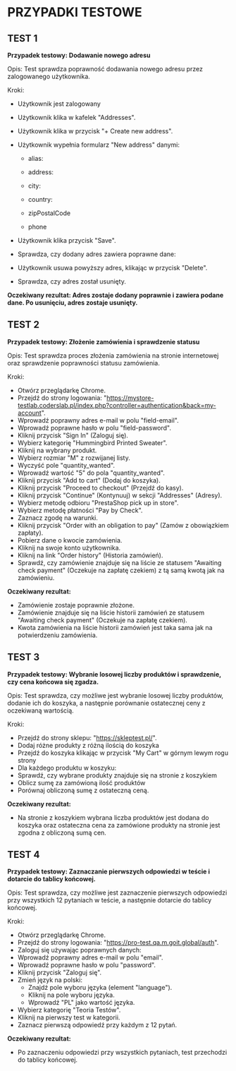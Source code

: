 # PRZYPADKI TESTOWE
## TEST 1
**Przypadek testowy: Dodawanie nowego adresu**

Opis:
Test sprawdza poprawność dodawania nowego adresu przez zalogowanego użytkownika.

Kroki:

* Użytkownik jest zalogowany
* Użytkownik klika w kafelek "Addresses".
* Użytkownik klika w przycisk "+ Create new address".
* Użytkownik wypełnia formularz "New address" danymi:

  * alias:
  
  * address: 

  * city:

  * country:

  * zipPostalCode

  * phone
  
* Użytkownik klika przycisk "Save".
* Sprawdza, czy dodany adres zawiera poprawne dane:
* Użytkownik usuwa powyższy adres, klikając w przycisk "Delete".
* Sprawdza, czy adres został usunięty.
  
**Oczekiwany rezultat: Adres zostaje dodany poprawnie i zawiera podane dane. Po usunięciu, adres zostaje usunięty.**

## TEST 2
**Przypadek testowy: Złożenie zamówienia i sprawdzenie statusu**

Opis:
Test sprawdza proces złożenia zamówienia na stronie internetowej oraz sprawdzenie poprawności statusu zamówienia.

Kroki:

* Otwórz przeglądarkę Chrome.
* Przejdź do strony logowania: "https://mystore-testlab.coderslab.pl/index.php?controller=authentication&back=my-account".
* Wprowadź poprawny adres e-mail w polu "field-email".
* Wprowadź poprawne hasło w polu "field-password".
* Kliknij przycisk "Sign In" (Zaloguj się).
* Wybierz kategorię "Hummingbird Printed Sweater".
* Kliknij na wybrany produkt.
* Wybierz rozmiar "M" z rozwijanej listy.
* Wyczyść pole "quantity_wanted".
* Wprowadź wartość "5" do pola "quantity_wanted".
* Kliknij przycisk "Add to cart" (Dodaj do koszyka).
* Kliknij przycisk "Proceed to checkout" (Przejdź do kasy).
* Kliknij przycisk "Continue" (Kontynuuj) w sekcji "Addresses" (Adresy).
* Wybierz metodę odbioru "PrestaShop pick up in store".
* Wybierz metodę płatności "Pay by Check".
* Zaznacz zgodę na warunki.
* Kliknij przycisk "Order with an obligation to pay" (Zamów z obowiązkiem zapłaty).
* Pobierz dane o kwocie zamówienia.
* Kliknij na swoje konto użytkownika.
* Kliknij na link "Order history" (Historia zamówień).
* Sprawdź, czy zamówienie znajduje się na liście ze statusem "Awaiting check payment" (Oczekuje na zapłatę czekiem) z tą samą kwotą jak na zamówieniu.

**Oczekiwany rezultat:**

* Zamówienie zostaje poprawnie złożone.
* Zamówienie znajduje się na liście historii zamówień ze statusem "Awaiting check payment" (Oczekuje na zapłatę czekiem).
* Kwota zamówienia na liście historii zamówień jest taka sama jak na potwierdzeniu zamówienia.

## TEST 3
**Przypadek testowy: Wybranie losowej liczby produktów i sprawdzenie, czy cena końcowa się zgadza.**

Opis:
Test sprawdza, czy możliwe jest wybranie losowej liczby produktów, dodanie ich do koszyka, a następnie porównanie ostatecznej ceny z oczekiwaną wartością.

Kroki:

* Przejdź do strony sklepu: "https://skleptest.pl/".
* Dodaj różne produkty z różną ilością do koszyka
* Przejdź do koszyka klikając w przycisk "My Cart" w górnym lewym rogu strony
* Dla każdego produktu w koszyku:
* Sprawdź, czy wybrane produkty znajduje się na stronie z koszykiem
* Oblicz sumę za zamówioną ilość produktów
* Porównaj obliczoną sumę z ostateczną ceną.

**Oczekiwany rezultat:**

* Na stronie z koszykiem wybrana liczba produktów jest dodana do koszyka oraz ostateczna cena za zamówione produkty na stronie jest zgodna z obliczoną sumą cen.

## TEST 4
**Przypadek testowy: Zaznaczanie pierwszych odpowiedzi w teście i dotarcie do tablicy końcowej.**

Opis:
Test sprawdza, czy możliwe jest zaznaczenie pierwszych odpowiedzi przy wszystkich 12 pytaniach w teście, a następnie dotarcie do tablicy końcowej.

Kroki:

* Otwórz przeglądarkę Chrome.
* Przejdź do strony logowania: "https://pro-test.qa.m.goit.global/auth".
* Zaloguj się używając poprawnych danych:
* Wprowadź poprawny adres e-mail w polu "email".
* Wprowadź poprawne hasło w polu "password".
* Kliknij przycisk "Zaloguj się".
* Zmień język na polski:
  * Znajdź pole wyboru języka (element "language").
  * Kliknij na pole wyboru języka.
  * Wprowadź "PL" jako wartość języka.
* Wybierz kategorię "Teoria Testów".
* Kliknij na pierwszy test w kategorii.
* Zaznacz pierwszą odpowiedź przy każdym z 12 pytań.


**Oczekiwany rezultat:**

* Po zaznaczeniu odpowiedzi przy wszystkich pytaniach, test przechodzi do tablicy końcowej.



